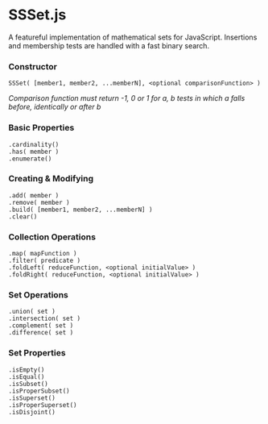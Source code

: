 # SSSet.js

A featureful implementation of mathematical sets for JavaScript. Insertions and membership tests are handled with a fast binary search.

### Constructor


    SSSet( [member1, member2, ...memberN], <optional comparisonFunction> )

*Comparison function must return -1, 0 or 1 for a, b tests in which a falls before, identically or after b*

### Basic Properties

    .cardinality()
    .has( member )
    .enumerate()


### Creating & Modifying

    .add( member )
    .remove( member )
    .build( [member1, member2, ...memberN] )
    .clear()


### Collection Operations

    .map( mapFunction )
    .filter( predicate )
    .foldLeft( reduceFunction, <optional initialValue> )
    .foldRight( reduceFunction, <optional initialValue> )


### Set Operations

    .union( set )
    .intersection( set )
    .complement( set )
    .difference( set )


### Set Properties

    .isEmpty()
    .isEqual()
    .isSubset()
    .isProperSubset()
    .isSuperset()
    .isProperSuperset()
    .isDisjoint()
